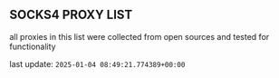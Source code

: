 ## SOCKS4 PROXY LIST

all proxies in this list were collected from open sources and tested for functionality

last update: `2025-01-04 08:49:21.774389+00:00`